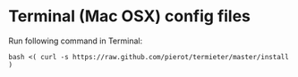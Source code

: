 Terminal (Mac OSX) config files
===============================

Run following command in Terminal:

`bash <( curl -s https://raw.github.com/pierot/termieter/master/install )`
